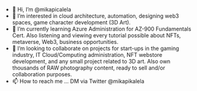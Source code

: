 - 👋 Hi, I’m @mikapicalela
- 👀 I’m interested in cloud architecture, automation, designing web3 spaces, game character development (3D Art).
- 🌱 I’m currently learning Azure Administration for AZ-900 Fundamentals Cert. Also listening and viewing every tutorial possible about NFTs, metaverse, Web3, business opportunities.
- 💞️ I’m looking to collaborate on projects for start-ups in the gaming industry, IT Cloud/Computing administration, NFT webstore development, and any small project related to 3D art. Also own thousands of RAW photography content, ready to sell and/or collaboration purposes.
- 📫 How to reach me ... DM via Twitter @mikapikalela

<!---
mikapicalela/mikapicalela is a ✨ special ✨ repository because its `README.md` (this file) appears on your GitHub profile.
You can click the Preview link to take a look at your changes.
--->
